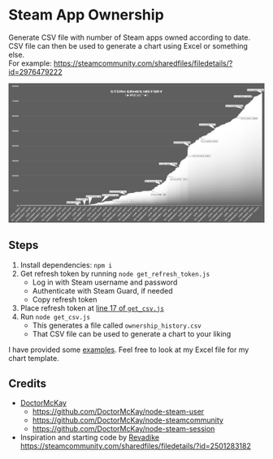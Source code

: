 # Steam App Ownership

Generate CSV file with number of Steam apps owned according to date.\
CSV file can then be used to generate a chart using Excel or something else.\
For example: https://steamcommunity.com/sharedfiles/filedetails/?id=2976479222

<img src="examples/Picture3.png" />


## Steps
1. Install dependencies: `npm i`
1. Get refresh token by running `node get_refresh_token.js`
    - Log in with Steam username and password
    - Authenticate with Steam Guard, if needed
    - Copy refresh token
2. Place refresh token at [line 17 of `get_csv.js`](get_csv.js#L17)
3. Run `node get_csv.js`
    - This generates a file called `ownership_history.csv`
    - That CSV file can be used to generate a chart to your liking

I have provided some [examples](examples). Feel free to look at my Excel file for my chart template.


## Credits
- [DoctorMcKay](https://github.com/DoctorMcKay)
    - https://github.com/DoctorMcKay/node-steam-user
    - https://github.com/DoctorMcKay/node-steamcommunity
    - https://github.com/DoctorMcKay/node-steam-session
- Inspiration and starting code by [Revadike](https://github.com/revadike)\
https://steamcommunity.com/sharedfiles/filedetails/?id=2501283182
